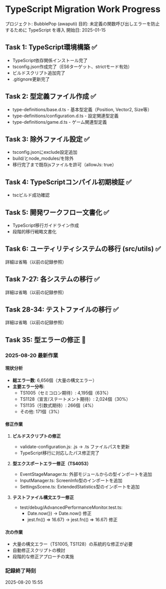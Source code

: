 # TypeScript Migration Work Progress

プロジェクト: BubblePop (awaputi)
目的: 未定義の関数呼び出しエラーを防止するために TypeScript を導入
開始日: 2025-01-15

## Task 1: TypeScript環境構築 ✅
- TypeScript依存関係インストール完了
- tsconfig.json作成完了（ES6ターゲット、strictモード有効）
- ビルドスクリプト追加完了
- .gitignore更新完了

## Task 2: 型定義ファイル作成 ✅
- type-definitions/base.d.ts - 基本型定義（Position, Vector2, Size等）
- type-definitions/configuration.d.ts - 設定関連型定義
- type-definitions/game.d.ts - ゲーム関連型定義

## Task 3: 除外ファイル設定 ✅
- tsconfig.jsonにexclude設定追加
- build/とnode_modules/を除外
- 移行完了まで既存jsファイルを許可（allowJs: true）

## Task 4: TypeScriptコンパイル初期検証 ✅
- tscビルド成功確認

## Task 5: 開発ワークフロー文書化 ✅
- TypeScript移行ガイドライン作成
- 段階的移行戦略文書化

## Task 6: ユーティリティシステムの移行 (src/utils) ✅
詳細は省略（以前の記録参照）

## Task 7-27: 各システムの移行 ✅
詳細は省略（以前の記録参照）

## Task 28-34: テストファイルの移行 ✅
詳細は省略（以前の記録参照）

## Task 35: 型エラーの修正 🔄
### 2025-08-20 最新作業

#### 現状分析
- **総エラー数**: 6,656個（大量の構文エラー）
- **主要エラー分布**:
  - TS1005（セミコロン期待）: 4,195個（63%）
  - TS1128（宣言/ステートメント期待）: 2,024個（30%）
  - TS1135（引数式期待）: 266個（4%）
  - その他: 171個（3%）

#### 修正作業
1. **ビルドスクリプトの修正**
   - validate-configuration.js: .js → .ts ファイルパスを更新
   - TypeScript移行に対応したパス修正完了

2. **型エクスポートエラー修正（TS4053）**
   - EventStageManager.ts: 外部モジュールからの型インポートを追加
   - InputManager.ts: ScreenInfo型のインポートを追加
   - SettingsScene.ts: ExtendedStatistics型のインポートを追加

3. **テストファイル構文エラー修正**
   - test/debug/AdvancedPerformanceMonitor.test.ts: 
     - Date.now(}) → Date.now() 修正
     - jest.fn(() => 16.67} → jest.fn(() => 16.67) 修正

#### 次の作業
- 大量の構文エラー（TS1005, TS1128）の系統的な修正が必要
- 自動修正スクリプトの検討
- 段階的な修正アプローチの実施

### 記録終了時刻
2025-08-20 15:55